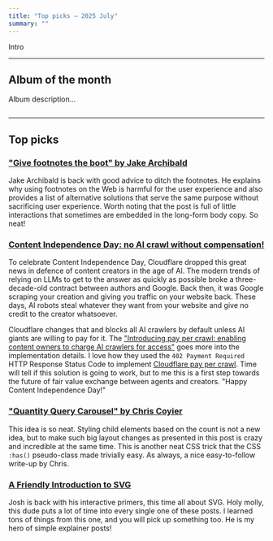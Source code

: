 ```yaml
---
title: "Top picks — 2025 July"
summary: ""
---
```


Intro

---

## Album of the month

Album description...

![]()

---

## Top picks

### ["Give footnotes the boot" by Jake Archibald](https://jakearchibald.com/2025/give-footnotes-the-boot/)

Jake Archibald is back with good advice to ditch the footnotes. He explains why using footnotes on the Web is harmful for the user experience and also provides a list of alternative solutions that serve the same purpose without sacrificing user experience. Worth noting that the post is full of little interactions that sometimes are embedded in the long-form body copy. So neat!

### [Content Independence Day: no AI crawl without compensation!](https://blog.cloudflare.com/content-independence-day-no-ai-crawl-without-compensation/)

To celebrate Content Independence Day, Cloudflare dropped this great news in defence of content creators in the age of AI. The modern trends of relying on LLMs to get to the answer as quickly as possible broke a three-decade-old contract between authors and Google. Back then, it was Google scraping your creation and giving you traffic on your website back. These days, AI robots steal whatever they want from your website and give no credit to the creator whatsoever.

Cloudflare changes that and blocks all AI crawlers by default unless AI giants are willing to pay for it. The ["Introducing pay per crawl: enabling content owners to charge AI crawlers for access"](https://blog.cloudflare.com/introducing-pay-per-crawl/) goes more into the implementation details. I love how they used the `402 Payment Required` HTTP Response Status Code to implement [Cloudflare pay per crawl](https://www.cloudflare.com/en-gb/paypercrawl-signup/). Time will tell if this solution is going to work, but to me this is a first step towards the future of fair value exchange between agents and creators. "Happy Content Independence Day!"

### ["Quantity Query Carousel" by Chris Coyier](https://frontendmasters.com/blog/quantity-query-carousel/)

This idea is so neat. Styling child elements based on the count is not a new idea, but to make such big layout changes as presented in this post is crazy and incredible at the same time. This is another neat CSS trick that the CSS `:has()` pseudo-class made trivially easy. As always, a nice easy-to-follow write-up by Chris.

### [A Friendly Introduction to SVG](https://www.joshwcomeau.com/svg/friendly-introduction-to-svg/)

Josh is back with his interactive primers, this time all about SVG. Holy molly, this dude puts a lot of time into every single one of these posts. I learned tons of things from this one, and you will pick up something too. He is my hero of simple explainer posts!
